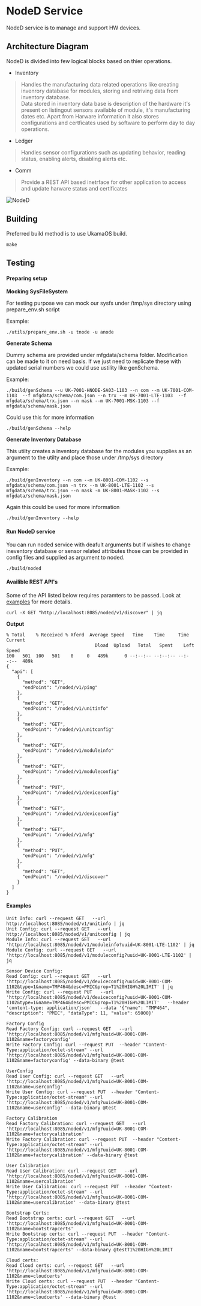 # NodeD Service

NodeD service is to manage and support HW devices.

## Architecture Diagram
NodeD is divided into few logical blocks based on thier operations.
* Inventory

> Handles the manufacturing data related operations like creating invenrory database for modules, storing and retriving data from inventory database.<br>
Data stored in inventory data base is description of the hardware it's present on listingout sensors available of module,
it's manufacturing dates etc. Apart from Harware information it also stores configurations and certficates used by software to perform day to day operations.


* Ledger

> Handles sensor configurations such as updating behavior, reading status, enabling alerts, disabling alerts etc.

* Comm

> Provide a REST API based inetrface for other application to access and update harware status and certificates

![NodeD](docs/NodeD.jpg)

## Building
Preferred build method is to use UkamaOS build.

```
make
```

## Testing

#### Preparing setup

**Mocking SysFileSystem**

For testing purpose we can mock our sysfs under /tmp/sys directory using prepare_env.sh script

Example:

```
./utils/prepare_env.sh -u tnode -u anode
```

**Generate Schema**

Dummy schema are provided under mfgdata/schema folder. Modification can be made to it on need basis.
If we just need to replicate these with updated serial numbers we could use ustility like genSchema.

Example:

```
./build/genSchema --u UK-7001-HNODE-SA03-1103 --n com --m UK-7001-COM-1103  --f mfgdata/schema/com.json --n trx --m UK-7001-LTE-1103  --f mfgdata/schema/trx.json --n mask --m UK-7001-MSK-1103 --f mfgdata/schema/mask.json
```

Could use this for more information

```
./build/genSchema --help
```

**Generate Inventory Database**

This utilty creates a inventory database for the modules you supplies as an argument to the utilty and place those under /tmp/sys directory

Example:

```
./build/genInventory --n com --m UK-8001-COM-1102 --s mfgdata/schema/com.json -n trx --m UK-8001-LTE-1102 --s mfgdata/schema/trx.json --n mask -m UK-8001-MASK-1102 --s mfgdata/schema/mask.json
```

Again this could be used for more information

```
./build/genInventory --help
```

#### Run NodeD service

You can run noded service with deafult arguments but if wishes to change ineventory database or sensor related attributes
those can be provided in config files and supplied as argument to noded.

```
./build/noded
```

#### Availible REST API's

Some of the API listed below requires paramters to be passed. Look at [examples](#Examples) for more details.

```
curl -X GET "http://localhost:8085/noded/v1/discover" | jq
```

**Output**

```
% Total    % Received % Xferd  Average Speed   Time    Time     Time  Current
                                 Dload  Upload   Total   Spent    Left  Speed
100   501  100   501    0     0   489k      0 --:--:-- --:--:-- --:--:--  489k
{
  "api": [
    {
      "method": "GET",
      "endPoint": "/noded/v1/ping"
    },
    {
      "method": "GET",
      "endPoint": "/noded/v1/unitinfo"
    },
    {
      "method": "GET",
      "endPoint": "/noded/v1/unitconfig"
    },
    {
      "method": "GET",
      "endPoint": "/noded/v1/moduleinfo"
    },
    {
      "method": "GET",
      "endPoint": "/noded/v1/moduleconfig"
    },
    {
      "method": "PUT",
      "endPoint": "/noded/v1/deviceconfig"
    },
    {
      "method": "GET",
      "endPoint": "/noded/v1/deviceconfig"
    },
    {
      "method": "GET",
      "endPoint": "/noded/v1/mfg"
    },
    {
      "method": "PUT",
      "endPoint": "/noded/v1/mfg"
    },
    {
      "method": "GET",
      "endPoint": "/noded/v1/discover"
    }
  ]
}
```

#### Examples

```
Unit Info: curl --request GET   --url http://localhost:8085/noded/v1/unitinfo | jq
Unit Config: curl --request GET   --url http://localhost:8085/noded/v1/unitconfig | jq
Module Info: curl --request GET   --url 'http://localhost:8085/noded/v1/moduleinfo?uuid=UK-8001-LTE-1102' | jq
Module Config: curl --request GET   --url 'http://localhost:8085/noded/v1/moduleconfig?uuid=UK-8001-LTE-1102' | jq

Sensor Device Config:
Read Config: curl --request GET   --url 'http://localhost:8085/noded/v1/deviceconfig?uuid=UK-8001-COM-1102&type=1&name=TMP464&desc=PMIC&prop=T1%20HIGH%20LIMIT' | jq
Write Config: curl --request PUT   --url 'http://localhost:8085/noded/v1/deviceconfig?uuid=UK-8001-COM-1102&type=1&name=TMP464&desc=PMIC&prop=T1%20HIGH%20LIMIT'   --header 'content-type: application/json'   --data '{"name": "TMP464", "description": "PMIC", "dataType": 11, "value": 65000}'

Factory Config
Read Factory Config: curl --request GET   --url 'http://localhost:8085/noded/v1/mfg?uuid=UK-8001-COM-1102&name=factoryconfig'
Write Factory Config: curl --request PUT  --header "Content-Type:application/octet-stream" --url 'http://localhost:8085/noded/v1/mfg?uuid=UK-8001-COM-1102&name=factoryconfig' --data-binary @test

UserConfig
Read User Config: curl --request GET   --url 'http://localhost:8085/noded/v1/mfg?uuid=UK-8001-COM-1102&name=userconfig'
Write User Config: curl --request PUT  --header "Content-Type:application/octet-stream" --url 'http://localhost:8085/noded/v1/mfg?uuid=UK-8001-COM-1102&name=userconfig' --data-binary @test

Factory Calibration
Read Factory Calibration: curl --request GET   --url 'http://localhost:8085/noded/v1/mfg?uuid=UK-8001-COM-1102&name=factorycalibration'
Write Factory Calibration: curl --request PUT  --header "Content-Type:application/octet-stream" --url 'http://localhost:8085/noded/v1/mfg?uuid=UK-8001-COM-1102&name=factorycalibration' --data-binary @test

User Calibration
Read User Calibration: curl --request GET   --url 'http://localhost:8085/noded/v1/mfg?uuid=UK-8001-COM-1102&name=usercalibration'
Write User Calibration: curl --request PUT  --header "Content-Type:application/octet-stream" --url 'http://localhost:8085/noded/v1/mfg?uuid=UK-8001-COM-1102&name=usercalibration' --data-binary @test

Bootstrap Certs:
Read Bootstrap certs: curl --request GET   --url 'http://localhost:8085/noded/v1/mfg?uuid=UK-8001-COM-1102&name=bootstrapcerts'
Write Bootstrap certs: curl --request PUT  --header "Content-Type:application/octet-stream" --url 'http://localhost:8085/noded/v1/mfg?uuid=UK-8001-COM-1102&name=bootstrapcerts' --data-binary @testT1%20HIGH%20LIMIT

Cloud certs:
Read Cloud certs: curl --request GET   --url 'http://localhost:8085/noded/v1/mfg?uuid=UK-8001-COM-1102&name=cloudcerts'
Write Cloud certs: curl --request PUT  --header "Content-Type:application/octet-stream" --url 'http://localhost:8085/noded/v1/mfg?uuid=UK-8001-COM-1102&name=cloudcerts' --data-binary @test

```
